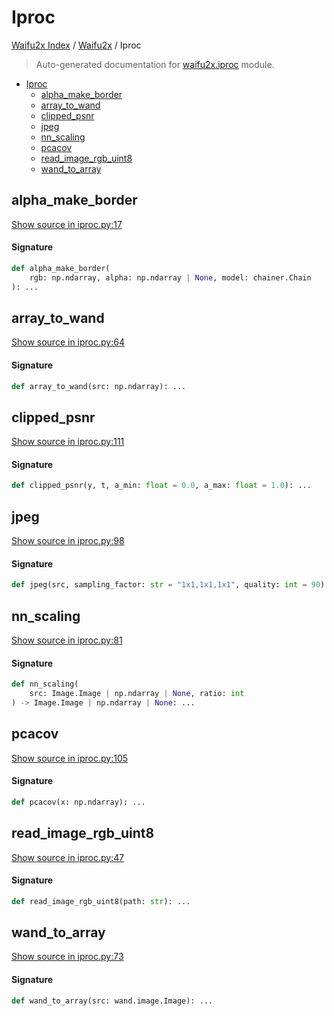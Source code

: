 # Iproc

[Waifu2x Index](../README.md#waifu2x-index) /
[Waifu2x](./index.md#waifu2x) /
Iproc

> Auto-generated documentation for [waifu2x.iproc](../../../waifu2x/iproc.py) module.

- [Iproc](#iproc)
  - [alpha_make_border](#alpha_make_border)
  - [array_to_wand](#array_to_wand)
  - [clipped_psnr](#clipped_psnr)
  - [jpeg](#jpeg)
  - [nn_scaling](#nn_scaling)
  - [pcacov](#pcacov)
  - [read_image_rgb_uint8](#read_image_rgb_uint8)
  - [wand_to_array](#wand_to_array)

## alpha_make_border

[Show source in iproc.py:17](../../../waifu2x/iproc.py#L17)

#### Signature

```python
def alpha_make_border(
    rgb: np.ndarray, alpha: np.ndarray | None, model: chainer.Chain
): ...
```



## array_to_wand

[Show source in iproc.py:64](../../../waifu2x/iproc.py#L64)

#### Signature

```python
def array_to_wand(src: np.ndarray): ...
```



## clipped_psnr

[Show source in iproc.py:111](../../../waifu2x/iproc.py#L111)

#### Signature

```python
def clipped_psnr(y, t, a_min: float = 0.0, a_max: float = 1.0): ...
```



## jpeg

[Show source in iproc.py:98](../../../waifu2x/iproc.py#L98)

#### Signature

```python
def jpeg(src, sampling_factor: str = "1x1,1x1,1x1", quality: int = 90): ...
```



## nn_scaling

[Show source in iproc.py:81](../../../waifu2x/iproc.py#L81)

#### Signature

```python
def nn_scaling(
    src: Image.Image | np.ndarray | None, ratio: int
) -> Image.Image | np.ndarray | None: ...
```



## pcacov

[Show source in iproc.py:105](../../../waifu2x/iproc.py#L105)

#### Signature

```python
def pcacov(x: np.ndarray): ...
```



## read_image_rgb_uint8

[Show source in iproc.py:47](../../../waifu2x/iproc.py#L47)

#### Signature

```python
def read_image_rgb_uint8(path: str): ...
```



## wand_to_array

[Show source in iproc.py:73](../../../waifu2x/iproc.py#L73)

#### Signature

```python
def wand_to_array(src: wand.image.Image): ...
```